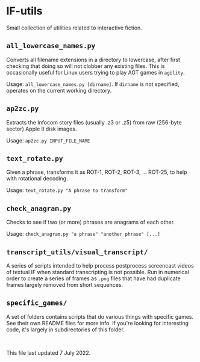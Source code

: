 # IF-utils
Small collection of utilities related to interactive fiction.

## `all_lowercase_names.py`
Converts all filename extensions in a directory to lowercase, after first checking that doing so will not clobber any existing files. This is occasionally useful for Linux users trying to play AGT games in `agility`.

Usage: `all_lowercase_names.py [dirname]`. If `dirname` is not specified, operates on the current working directory.

## `ap2zc.py`
Extracts the Infocom story files (usually .z3 or .z5) from raw (256-byte sector) Apple II disk images.

Usage: `ap2zc.py INPUT_FILE_NAME`

## `text_rotate.py`
Given a phrase, transforms it as ROT-1, ROT-2, ROT-3, ... ROT-25, to help with rotational decoding.

Usage: `text_rotate.py "A phrase to transform"`

## `check_anagram.py`

Checks to see if two (or more) phrases are anagrams of each other.

Usage: `check_anagram.py "a phrase" "another phrase" [...]`


## `transcript_utils/visual_transcript/`
A series of scripts intended to help process postprocess screencast videos of textual IF when standard transcripting is not possible. Run in numerical order to create a series of frames as `.png` files that have had duplicate frames largely removed from short sequences.


## `specific_games/`
A set of folders contains scripts that do various things with specific games. See their own README files for more info. If you're looking for interesting code, it's largely in subdirectories of this folder.

<p>&nbsp;</p>
<footer>This file last updated 7 July 2022.</footer>
